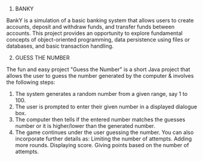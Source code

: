 

1. BANKY

BankY is a simulation of a basic banking system that allows users to create accounts,
deposit and withdraw funds, and transfer funds between accounts. This project provides 
an opportunity to explore fundamental concepts of object-oriented programming, 
data persistence using files or databases, and basic transaction handling.


2. GUESS THE NUMBER

The fun and easy project "Guess the Number" is a short Java project that allows the user to guess the number generated by the computer & involves the following steps:
1. The system generates a random number from a given range, say 1 to 100. 
2. The user is prompted to enter their given number in a displayed dialogue box.
3. The computer then tells if the entered number matches the guesses number or it is      higher/lower than the generated number.
4. The game continues under the user guessing the number. You can also incorporate further details as:
Limiting the number of attempts.
Adding more rounds.
Displaying score.
Giving points based on the number of attempts.

